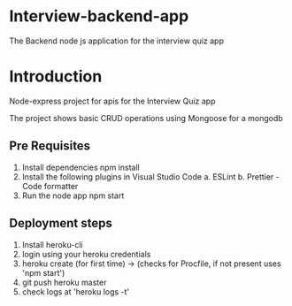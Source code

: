 # Interview-backend-app
The Backend node js application for the interview quiz app

# Introduction

Node-express project for apis for the Interview Quiz app

The project shows basic CRUD operations using Mongoose for a mongodb

## Pre Requisites

1. Install dependencies
   npm install
2. Install the following plugins in Visual Studio Code
   a. ESLint
   b. Prettier - Code formatter
3. Run the node app
   npm start

## Deployment steps

1. Install heroku-cli
2. login using your heroku credentials
3. heroku create (for first time) -> (checks for Procfile, if not present uses 'npm start')
4. git push heroku master
5. check logs at 'heroku logs -t'
